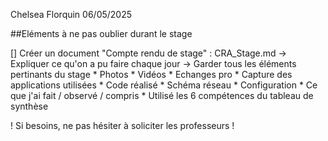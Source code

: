 Chelsea Florquin 06/05/2025

##Eléments à ne pas oublier durant le stage

[] Créer un document "Compte rendu de stage" : CRA_Stage.md 
   -> Expliquer ce qu'on a pu faire chaque jour
   -> Garder tous les éléments pertinants du stage 
       * Photos
       * Vidéos
       * Echanges pro
       * Capture des applications utilisées
       * Code réalisé 
       * Schéma réseau
       * Configuration
       * Ce que j'ai fait / observé / compris 
       * Utilisé les 6 compétences du tableau de synthèse 

 ! Si besoins, ne pas hésiter à soliciter les professeurs !